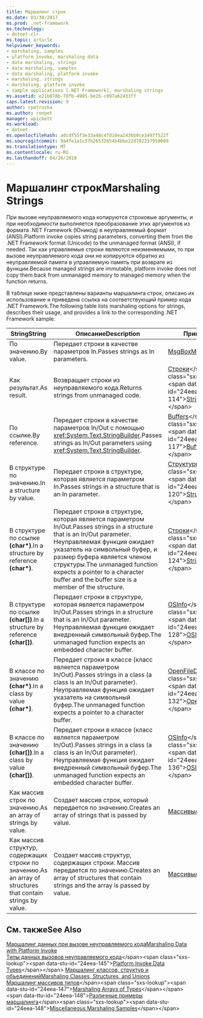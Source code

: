 ```yaml
---
title: Маршалинг строк
ms.date: 03/30/2017
ms.prod: .net-framework
ms.technology:
- dotnet-clr
ms.topic: article
helpviewer_keywords:
- marshaling, samples
- platform invoke, marshaling data
- data marshaling, strings
- data marshaling, samples
- data marshaling, platform invoke
- marshaling. strings
- marshaling, platform invoke
- sample applications [.NET Framework], marshaling strings
ms.assetid: e21b078b-70fb-4905-be26-c097ab2433ff
caps.latest.revision: 9
author: rpetrusha
ms.author: ronpet
manager: wpickett
ms.workload:
- dotnet
ms.openlocfilehash: adcdf55f3e33a48c4fd10ea243bb0ce3497f522f
ms.sourcegitcommit: 9a4fe1a1c37b26532654b4bbe22d702237950009
ms.translationtype: MT
ms.contentlocale: ru-RU
ms.lasthandoff: 04/16/2018
---
```

# <a name="marshaling-strings"></a><span data-ttu-id="24eea-102">Маршалинг строк</span><span class="sxs-lookup"><span data-stu-id="24eea-102">Marshaling Strings</span></span>
<span data-ttu-id="24eea-103">При вызове неуправляемого кода копируются строковые аргументы, и при необходимости выполняется преобразование этих аргументов из формата .NET Framework (Юникод) в неуправляемый формат (ANSI).</span><span class="sxs-lookup"><span data-stu-id="24eea-103">Platform invoke copies string parameters, converting them from the .NET Framework format (Unicode) to the unmanaged format (ANSI), if needed.</span></span> <span data-ttu-id="24eea-104">Так как управляемые строки являются неизменяемыми, то при вызове неуправляемого кода они не копируются обратно из неуправляемой памяти в управляемую память при возврате из функции.</span><span class="sxs-lookup"><span data-stu-id="24eea-104">Because managed strings are immutable, platform invoke does not copy them back from unmanaged memory to managed memory when the function returns.</span></span>  
  
 <span data-ttu-id="24eea-105">В таблице ниже представлены варианты маршалинга строк, описано их использование и приведена ссылка на соответствующий пример кода .NET Framework.</span><span class="sxs-lookup"><span data-stu-id="24eea-105">The following table lists marshaling options for strings, describes their usage, and provides a link to the corresponding .NET Framework sample.</span></span>  
  
|<span data-ttu-id="24eea-106">String</span><span class="sxs-lookup"><span data-stu-id="24eea-106">String</span></span>|<span data-ttu-id="24eea-107">Описание</span><span class="sxs-lookup"><span data-stu-id="24eea-107">Description</span></span>|<span data-ttu-id="24eea-108">Пример</span><span class="sxs-lookup"><span data-stu-id="24eea-108">Sample</span></span>|  
|------------|-----------------|------------|  
|<span data-ttu-id="24eea-109">По значению.</span><span class="sxs-lookup"><span data-stu-id="24eea-109">By value.</span></span>|<span data-ttu-id="24eea-110">Передает строки в качестве параметров In.</span><span class="sxs-lookup"><span data-stu-id="24eea-110">Passes strings as In parameters.</span></span>|[<span data-ttu-id="24eea-111">MsgBox</span><span class="sxs-lookup"><span data-stu-id="24eea-111">MsgBox</span></span>](msgbox-sample.md)|  
|<span data-ttu-id="24eea-112">Как результат.</span><span class="sxs-lookup"><span data-stu-id="24eea-112">As result.</span></span>|<span data-ttu-id="24eea-113">Возвращает строки из неуправляемого кода.</span><span class="sxs-lookup"><span data-stu-id="24eea-113">Returns strings from unmanaged code.</span></span>|<span data-ttu-id="24eea-114">[Строки](https://msdn.microsoft.com/library/be9e82a3-dc95-4aaa-9396-61b66e467e02(v=vs.100))</span><span class="sxs-lookup"><span data-stu-id="24eea-114">[Strings](https://msdn.microsoft.com/library/be9e82a3-dc95-4aaa-9396-61b66e467e02(v=vs.100))</span></span>|  
|<span data-ttu-id="24eea-115">По ссылке.</span><span class="sxs-lookup"><span data-stu-id="24eea-115">By reference.</span></span>|<span data-ttu-id="24eea-116">Передает строки в качестве параметров In/Out с помощью <xref:System.Text.StringBuilder>.</span><span class="sxs-lookup"><span data-stu-id="24eea-116">Passes strings as In/Out parameters using <xref:System.Text.StringBuilder>.</span></span>|<span data-ttu-id="24eea-117">[Buffers](https://msdn.microsoft.com/library/e30d36e8-d7c4-4936-916a-8fdbe4d9ffd5(v=vs.100))</span><span class="sxs-lookup"><span data-stu-id="24eea-117">[Buffers](https://msdn.microsoft.com/library/e30d36e8-d7c4-4936-916a-8fdbe4d9ffd5(v=vs.100))</span></span>|  
|<span data-ttu-id="24eea-118">В структуре по значению.</span><span class="sxs-lookup"><span data-stu-id="24eea-118">In a structure by value.</span></span>|<span data-ttu-id="24eea-119">Передает строки в структуре, которая является параметром In.</span><span class="sxs-lookup"><span data-stu-id="24eea-119">Passes strings in a structure that is an In parameter.</span></span>|<span data-ttu-id="24eea-120">[Структуры](https://msdn.microsoft.com/library/96a62265-dcf9-4608-bc0a-1f762ab9f48e(v=vs.100))</span><span class="sxs-lookup"><span data-stu-id="24eea-120">[Structs](https://msdn.microsoft.com/library/96a62265-dcf9-4608-bc0a-1f762ab9f48e(v=vs.100))</span></span>|  
|<span data-ttu-id="24eea-121">В структуре по ссылке **(char\*)**.</span><span class="sxs-lookup"><span data-stu-id="24eea-121">In a structure by reference **(char\*)**.</span></span>|<span data-ttu-id="24eea-122">Передает строки в структуре, которая является параметром In/Out.</span><span class="sxs-lookup"><span data-stu-id="24eea-122">Passes strings in a structure that is an In/Out parameter.</span></span> <span data-ttu-id="24eea-123">Неуправляемая функция ожидает указатель на символьный буфер, и размер буфера является членом структуры.</span><span class="sxs-lookup"><span data-stu-id="24eea-123">The unmanaged function expects a pointer to a character buffer and the buffer size is a member of the structure.</span></span>|<span data-ttu-id="24eea-124">[Строки](https://msdn.microsoft.com/library/be9e82a3-dc95-4aaa-9396-61b66e467e02(v=vs.100))</span><span class="sxs-lookup"><span data-stu-id="24eea-124">[Strings](https://msdn.microsoft.com/library/be9e82a3-dc95-4aaa-9396-61b66e467e02(v=vs.100))</span></span>|  
|<span data-ttu-id="24eea-125">В структуре по ссылке **(char[])**.</span><span class="sxs-lookup"><span data-stu-id="24eea-125">In a structure by reference **(char[])**.</span></span>|<span data-ttu-id="24eea-126">Передает строки в структуре, которая является параметром In/Out.</span><span class="sxs-lookup"><span data-stu-id="24eea-126">Passes strings in a structure that is an In/Out parameter.</span></span> <span data-ttu-id="24eea-127">Неуправляемая функция ожидает внедренный символьный буфер.</span><span class="sxs-lookup"><span data-stu-id="24eea-127">The unmanaged function expects an embedded character buffer.</span></span>|<span data-ttu-id="24eea-128">[OSInfo](https://msdn.microsoft.com/library/69d89067-507b-41fe-859d-30bf3ff29455(v=vs.100))</span><span class="sxs-lookup"><span data-stu-id="24eea-128">[OSInfo](https://msdn.microsoft.com/library/69d89067-507b-41fe-859d-30bf3ff29455(v=vs.100))</span></span>|  
|<span data-ttu-id="24eea-129">В классе по значению **(char\*)**.</span><span class="sxs-lookup"><span data-stu-id="24eea-129">In a class by value **(char\*)**.</span></span>|<span data-ttu-id="24eea-130">Передает строки в классе (класс является параметром In/Out).</span><span class="sxs-lookup"><span data-stu-id="24eea-130">Passes strings in a class (a class is an In/Out parameter).</span></span> <span data-ttu-id="24eea-131">Неуправляемая функция ожидает указатель на символьный буфер.</span><span class="sxs-lookup"><span data-stu-id="24eea-131">The unmanaged function expects a pointer to a character buffer.</span></span>|<span data-ttu-id="24eea-132">[OpenFileDlg](https://msdn.microsoft.com/library/b7dea792-cb92-4baf-ac7b-6a24803e6c75(v=vs.100))</span><span class="sxs-lookup"><span data-stu-id="24eea-132">[OpenFileDlg](https://msdn.microsoft.com/library/b7dea792-cb92-4baf-ac7b-6a24803e6c75(v=vs.100))</span></span>|  
|<span data-ttu-id="24eea-133">В классе по значению **(char[])**.</span><span class="sxs-lookup"><span data-stu-id="24eea-133">In a class by value **(char[])**.</span></span>|<span data-ttu-id="24eea-134">Передает строки в классе (класс является параметром In/Out).</span><span class="sxs-lookup"><span data-stu-id="24eea-134">Passes strings in a class (a class is an In/Out parameter).</span></span> <span data-ttu-id="24eea-135">Неуправляемая функция ожидает внедренный символьный буфер.</span><span class="sxs-lookup"><span data-stu-id="24eea-135">The unmanaged function expects an embedded character buffer.</span></span>|<span data-ttu-id="24eea-136">[OSInfo](https://msdn.microsoft.com/library/69d89067-507b-41fe-859d-30bf3ff29455(v=vs.100))</span><span class="sxs-lookup"><span data-stu-id="24eea-136">[OSInfo](https://msdn.microsoft.com/library/69d89067-507b-41fe-859d-30bf3ff29455(v=vs.100))</span></span>|  
|<span data-ttu-id="24eea-137">Как массив строк по значению.</span><span class="sxs-lookup"><span data-stu-id="24eea-137">As an array of strings by value.</span></span>|<span data-ttu-id="24eea-138">Создает массив строк, который передается по значению.</span><span class="sxs-lookup"><span data-stu-id="24eea-138">Creates an array of strings that is passed by value.</span></span>|[<span data-ttu-id="24eea-139">Массивы</span><span class="sxs-lookup"><span data-stu-id="24eea-139">Arrays</span></span>](marshaling-different-types-of-arrays.md)|  
|<span data-ttu-id="24eea-140">Как массив структур, содержащих строки по значению.</span><span class="sxs-lookup"><span data-stu-id="24eea-140">As an array of structures that contain strings by value.</span></span>|<span data-ttu-id="24eea-141">Создает массив структур, содержащих строки. Массив передается по значению.</span><span class="sxs-lookup"><span data-stu-id="24eea-141">Creates an array of structures that contain strings and the array is passed by value.</span></span>|[<span data-ttu-id="24eea-142">Массивы</span><span class="sxs-lookup"><span data-stu-id="24eea-142">Arrays</span></span>](marshaling-different-types-of-arrays.md)|  
  
## <a name="see-also"></a><span data-ttu-id="24eea-143">См. также</span><span class="sxs-lookup"><span data-stu-id="24eea-143">See Also</span></span>  
 [<span data-ttu-id="24eea-144">Маршалинг данных при вызове неуправляемого кода</span><span class="sxs-lookup"><span data-stu-id="24eea-144">Marshaling Data with Platform Invoke</span></span>](marshaling-data-with-platform-invoke.md)  
 <span data-ttu-id="24eea-145">[Типы данных вызовов неуправляемого кода](https://msdn.microsoft.com/library/16014d9f-d6bd-481e-83f0-df11377c550f(v=vs.100))</span><span class="sxs-lookup"><span data-stu-id="24eea-145">[Platform Invoke Data Types](https://msdn.microsoft.com/library/16014d9f-d6bd-481e-83f0-df11377c550f(v=vs.100))</span></span>  
 [<span data-ttu-id="24eea-146">Маршалинг классов, структур и объединений</span><span class="sxs-lookup"><span data-stu-id="24eea-146">Marshaling Classes, Structures, and Unions</span></span>](marshaling-classes-structures-and-unions.md)  
 <span data-ttu-id="24eea-147">[Маршалинг массивов типов](https://msdn.microsoft.com/library/049b1c1b-228f-4445-88ec-91bc7fd4b1e8(v=vs.100))</span><span class="sxs-lookup"><span data-stu-id="24eea-147">[Marshaling Arrays of Types](https://msdn.microsoft.com/library/049b1c1b-228f-4445-88ec-91bc7fd4b1e8(v=vs.100))</span></span>  
 <span data-ttu-id="24eea-148">[Различные примеры маршалинга](https://msdn.microsoft.com/library/a915c948-54e9-4d0f-a525-95a77fd8ed70(v=vs.100))</span><span class="sxs-lookup"><span data-stu-id="24eea-148">[Miscellaneous Marshaling Samples](https://msdn.microsoft.com/library/a915c948-54e9-4d0f-a525-95a77fd8ed70(v=vs.100))</span></span>
